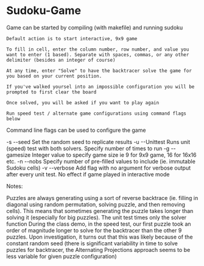 # Sudoku-Game

Game can be started by compiling (with makefile) and running sudoku

    Default action is to start interactive, 9x9 game

    To fill in cell, enter the column number, row number, and value you want to enter (1 based). Separate with spaces, commas, or any other delimiter (besides an integer of course)

    At any time, enter "Solve" to have the backtracer solve the game for you based on your current position.

    If you've walked yoursel into an impossible configuration you will be prompted to first clear the board

    Once solved, you will be asked if you want to play again

    Run speed test / alternate game configurations using command flags below

Command line flags can be used to configure the game

-s --seed Set the random seed to replicate results -u --Unittest Runs unit (speed) test with both solvers. Specify number of times to run -g --gamesize Integer value to specify game size ie 9 for 9x9 game, 16 for 16x16 etc. -n --nobs Specify number of pre-filled values to include (ie. immutable Sudoku cells) -v --verbose Add flag with no argument for verbose output after every unit test. No effect if game played in interactive mode

Notes:

Puzzles are always generating using a sort of reverse backtrace (ie. filling in diagonal using random permutation, solving puzzle, and then removing cells). This means that sometimes generating the puzzle takes longer than solving it (especially for big puzzles). The unit test times only the solver function
During the class demo, in the speed test, our first puzzle took an order of magnitude longer to solve for the backtracer than the other 9 puzzles. Upon investigation, it turns out that this was likely because of the constant random seed (there is significant variability in time to solve puzzles for backtracer, the Alternating Projections approach seems to be less variable for given puzzle configuration)

